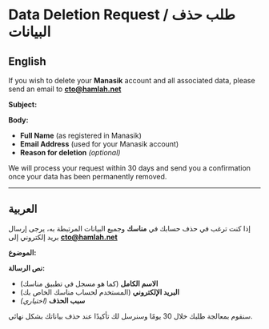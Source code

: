 # Data Deletion Request / طلب حذف البيانات

## English

If you wish to delete your **Manasik** account and all associated data, please send an email to **cto@hamlah.net**

**Subject:**  


**Body:**  
- **Full Name** (as registered in Manasik)  
- **Email Address** (used for your Manasik account)  
- **Reason for deletion** _(optional)_  

We will process your request within 30 days and send you a confirmation once your data has been permanently removed.

---

## العربية

إذا كنت ترغب في حذف حسابك في **مناسك** وجميع البيانات المرتبطة به، يرجى إرسال بريد إلكتروني إلى **cto@hamlah.net**

**الموضوع:**  


**نص الرسالة:**  
- **الاسم الكامل** (كما هو مسجل في تطبيق مناسك)  
- **البريد الإلكتروني** (المستخدم لحساب مناسك الخاص بك)  
- **سبب الحذف** _(اختياري)_  

سنقوم بمعالجة طلبك خلال 30 يومًا وسنرسل لك تأكيدًا عند حذف بياناتك بشكل نهائي.
